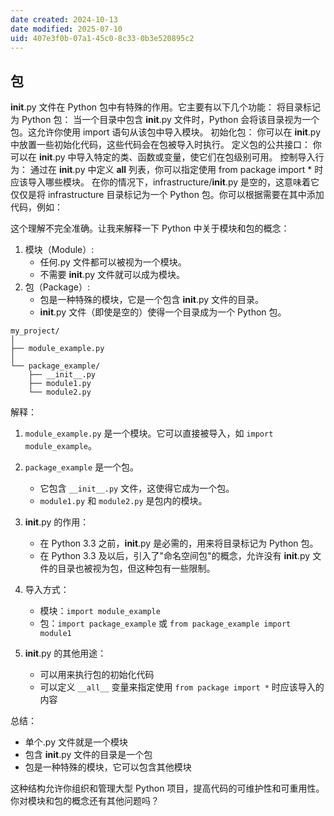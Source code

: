 ```yaml
---
date created: 2024-10-13
date modified: 2025-07-10
uid: 407e3f0b-07a1-45c0-8c33-0b3e520895c2
---
```

## 包

**init**.py 文件在 Python 包中有特殊的作用。它主要有以下几个功能：
将目录标记为 Python 包：
当一个目录中包含 **init**.py 文件时，Python 会将该目录视为一个包。这允许你使用 import 语句从该包中导入模块。
初始化包：
你可以在 **init**.py 中放置一些初始化代码，这些代码会在包被导入时执行。
定义包的公共接口：
你可以在 **init**.py 中导入特定的类、函数或变量，使它们在包级别可用。
控制导入行为：
通过在 **init**.py 中定义 **all** 列表，你可以指定使用 from package import * 时应该导入哪些模块。
在你的情况下，infrastructure/**init**.py 是空的，这意味着它仅仅是将 infrastructure 目录标记为一个 Python 包。你可以根据需要在其中添加代码，例如：

这个理解不完全准确。让我来解释一下 Python 中关于模块和包的概念：

1. 模块（Module）:
   - 任何.py 文件都可以被视为一个模块。
   - 不需要 **init**.py 文件就可以成为模块。
2. 包（Package）:
   - 包是一种特殊的模块，它是一个包含 **init**.py 文件的目录。
   - **init**.py 文件（即使是空的）使得一个目录成为一个 Python 包。

```plaintext
my_project/
│
├── module_example.py
│
└── package_example/
    ├── __init__.py
    ├── module1.py
    └── module2.py

```

解释：

1. `module_example.py` 是一个模块。它可以直接被导入，如 `import module_example`。
2. `package_example` 是一个包。
   - 它包含 `__init__.py` 文件，这使得它成为一个包。
   - `module1.py` 和 `module2.py` 是包内的模块。

3. **init**.py 的作用：
   - 在 Python 3.3 之前，**init**.py 是必需的，用来将目录标记为 Python 包。
   - 在 Python 3.3 及以后，引入了"命名空间包"的概念，允许没有 **init**.py 文件的目录也被视为包，但这种包有一些限制。

4. 导入方式：
   - 模块：`import module_example`
   - 包：`import package_example` 或 `from package_example import module1`

5. **init**.py 的其他用途：
   - 可以用来执行包的初始化代码
   - 可以定义 `__all__` 变量来指定使用 `from package import *` 时应该导入的内容

总结：

- 单个.py 文件就是一个模块
- 包含 **init**.py 文件的目录是一个包
- 包是一种特殊的模块，它可以包含其他模块

这种结构允许你组织和管理大型 Python 项目，提高代码的可维护性和可重用性。你对模块和包的概念还有其他问题吗？
